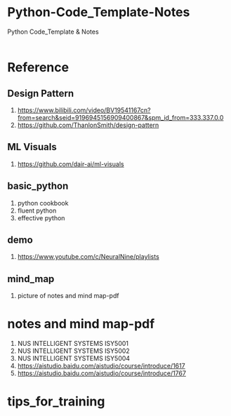 # Python-Code_Template-Notes
Python Code_Template &amp; Notes
<br/>
<br/>
# Reference
## Design Pattern
1. https://www.bilibili.com/video/BV19541167cn?from=search&seid=9196945156909400867&spm_id_from=333.337.0.0
2. https://github.com/ThanlonSmith/design-pattern
## ML Visuals
1. https://github.com/dair-ai/ml-visuals
## basic_python
1. python cookbook
2. fluent python
3. effective python 
## demo
1. https://www.youtube.com/c/NeuralNine/playlists
## mind_map
1. picture of notes and mind map-pdf
# notes and mind map-pdf
1. NUS INTELLIGENT SYSTEMS ISY5001
2. NUS INTELLIGENT SYSTEMS ISY5002
3. NUS INTELLIGENT SYSTEMS ISY5004
4. https://aistudio.baidu.com/aistudio/course/introduce/1617
5. https://aistudio.baidu.com/aistudio/course/introduce/1767
# tips_for_training
